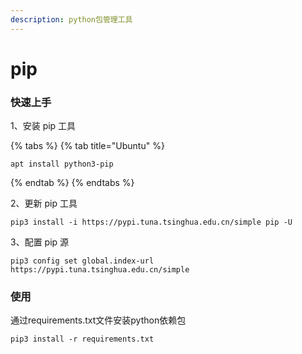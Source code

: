 ```yaml
---
description: python包管理工具
---
```


# pip

### 快速上手

1、安装 pip 工具

{% tabs %}
{% tab title="Ubuntu" %}
```text
apt install python3-pip
```
{% endtab %}
{% endtabs %}

2、更新 pip 工具

```text
pip3 install -i https://pypi.tuna.tsinghua.edu.cn/simple pip -U
```

3、配置 pip 源

```text
pip3 config set global.index-url https://pypi.tuna.tsinghua.edu.cn/simple
```

### 使用

通过requirements.txt文件安装python依赖包

```text
pip3 install -r requirements.txt
```




